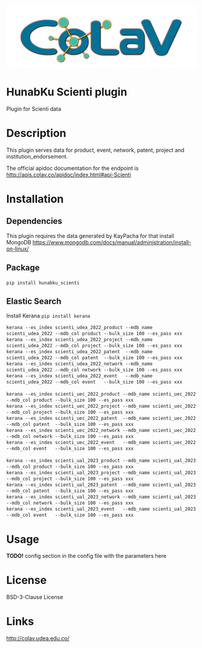 <center><img src="https://raw.githubusercontent.com/colav/colav.github.io/master/img/Logo.png"/></center>

# HunabKu Scienti plugin 
Plugin for Scienti data

# Description
This plugin serves data for  product, event, network, patent, project and institution_endorsement.

The official apidoc documentation for the endpoint is http://apis.colav.co/apidoc/index.html#api-Scienti 

# Installation

## Dependencies
This plugin requires the data generated by KayPacha
for that install MongoDB https://www.mongodb.com/docs/manual/administration/install-on-linux/


## Package

`pip install hunabku_scienti`

## Elastic Search
Install Kerana
`pip install kerana`

```
kerana --es_index scienti_udea_2022_product --mdb_name scienti_udea_2022 --mdb_col product --bulk_size 100 --es_pass xxx
kerana --es_index scienti_udea_2022_project --mdb_name scienti_udea_2022 --mdb_col project --bulk_size 100 --es_pass xxx
kerana --es_index scienti_udea_2022_patent  --mdb_name scienti_udea_2022 --mdb_col patent  --bulk_size 100 --es_pass xxx
kerana --es_index scienti_udea_2022_network --mdb_name scienti_udea_2022 --mdb_col network --bulk_size 100 --es_pass xxx
kerana --es_index scienti_udea_2022_event   --mdb_name scienti_udea_2022 --mdb_col event   --bulk_size 100 --es_pass xxx

kerana --es_index scienti_uec_2022_product --mdb_name scienti_uec_2022 --mdb_col product --bulk_size 100 --es_pass xxx
kerana --es_index scienti_uec_2022_project --mdb_name scienti_uec_2022 --mdb_col project --bulk_size 100 --es_pass xxx
kerana --es_index scienti_uec_2022_patent  --mdb_name scienti_uec_2022 --mdb_col patent  --bulk_size 100 --es_pass xxx
kerana --es_index scienti_uec_2022_network --mdb_name scienti_uec_2022 --mdb_col network --bulk_size 100 --es_pass xxx
kerana --es_index scienti_uec_2022_event   --mdb_name scienti_uec_2022 --mdb_col event   --bulk_size 100 --es_pass xxx

kerana --es_index scienti_ual_2023_product --mdb_name scienti_ual_2023 --mdb_col product --bulk_size 100 --es_pass xxx
kerana --es_index scienti_ual_2023_project --mdb_name scienti_ual_2023 --mdb_col project --bulk_size 100 --es_pass xxx
kerana --es_index scienti_ual_2023_patent  --mdb_name scienti_ual_2023 --mdb_col patent  --bulk_size 100 --es_pass xxx
kerana --es_index scienti_ual_2023_network --mdb_name scienti_ual_2023 --mdb_col network --bulk_size 100 --es_pass xxx
kerana --es_index scienti_ual_2023_event   --mdb_name scienti_ual_2023 --mdb_col event   --bulk_size 100 --es_pass xxx

```
# Usage
**TODO!**
config section in the config file with the parameters here


# License
BSD-3-Clause License 

# Links
http://colav.udea.edu.co/



